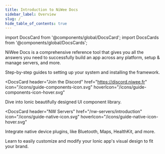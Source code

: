 ```yaml
---
title: Introduction to NiWee Docs
sidebar_label: Overview
slug: /
hide_table_of_contents: true
---
```

import DocsCard from '@components/global/DocsCard';
import DocsCards from '@components/global/DocsCards';

<head>
  <title>NiWee Docs - Your bible at NiWee Productions</title>
  <meta
    name="description"
    content="Ionic Framework is an open-source UI toolkit to create your own mobile apps using web technologies with integrations for popular frameworks."
  />
  <link rel="canonical" href="https://docs.niwee.fr" />
  <link rel="alternate" href="https://docs.niwee.fr" hreflang="x-default" />
  <link rel="alternate" href="https://docs.niwee.fr" hreflang="en" />
  <meta property="og:url" content="https://docs.niwee.fr" />
</head>

NiWee Docs is a comprehensive reference tool that gives you all the answers you need to successfully build an app across any platform, setup & manage servers, and more.

<intro-end />

<DocsCards>
  <DocsCard header="The NiWee CLI" href="/intro/cli" icon="/icons/guide-installation-icon.svg" hoverIcon="/icons/guide-installation-icon-hover.svg">
    <p>Step-by-step guides to setting up your system and installing the framework.</p>
  </DocsCard>

<DocsCard
  header="Join the Discord"
  href="https://discord.niwee.fr"
  icon="/icons/guide-components-icon.svg"
  hoverIcon="/icons/guide-components-icon-hover.svg"

  <p>Dive into Ionic beautifully designed UI component library.</p>
</DocsCard>

<DocsCard
  header="NW Servers"
  href="/nw-servers/introduction"
  icon="/icons/guide-native-icon.svg"
  hoverIcon="/icons/guide-native-icon-hover.svg"

  <p>Integrate native device plugins, like Bluetooth, Maps, HealthKit, and more.</p>
</DocsCard>

  <DocsCard header="CloudPanel" href="/cloudpanel/introduction" icon="/icons/guide-theming-icon.svg" hoverIcon="/icons/guide-theming-icon-hover.svg">
    <p>Learn to easily customize and modify your Ionic app's visual design to fit your brand.</p>
  </DocsCard>
</DocsCards>